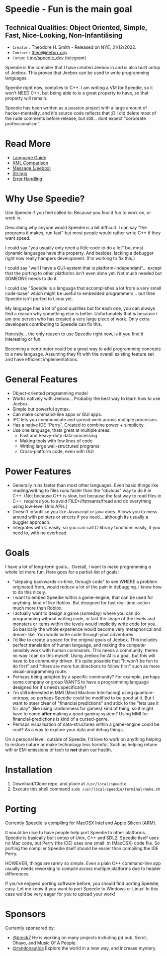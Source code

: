 
# Speedie - Fun is the main goal #
## Technical Qualities: Object Oriented, Simple, Fast, Nice-Looking, Non-Infantilising ##

* `Creator:` Theodore H. Smith - Released on NYE, 31/12/2022.
* `Contact:` [theo@jeebox.org](mailto:theo@jeebox.org)
* `Forum:` [t.me/speedie_dev](http://t.me/speedie_dev) (telegram)

Speedie is the compiler that I have created Jeebox in and is also built ontop of Jeebox. This proves that Jeebox can be used to write programming languages.

Speedie right now, compiles to C++. I am writing a VM for Speedie, so it won't NEED C++, but being able to is a great property to have, so that property will remain.

Speedie has been written as a passion project with a large amount of hacker-mentality, and it's source code reflects that ;D I did delete most of the rude comments before release, but still... dont expect "corporate professionalism".

# Read More #
* [Language Guide](Documentation/LanguageGuide.md)
* [XML Comparison](Documentation/xml.md)
* [Message (Jeebox)](Documentation/Message.md)
* [Strings](Documentation/Strings.md)
* [Error Handling](Documentation/Errors.md)



# Why Use Speedie? #

Use Speedie if you feel called to: Because you find it fun to work on, or work in.

Describing why anyone would Speedie is a bit difficult. I can say "the programs it makes, run fast" but most people would rather write C++ if they want speed.

I could say "you usually only need a little code to do a lot" but most dynamic languages have this property. And besides, lacking a debugger right now really hampers development. (I'm working to fix this.)

I could say "well I have a GUI-system that is platform-independant"... except that the porting to other platforms isn't even done yet. Not much needed but SOMEONE needs to do it.

I could say "Speedie is a language that accomplishes a lot from a very small code-base" which might be useful to embedded programmers... but then Speedie isn't ported to Linux yet.

My language has a lot of good qualities but for each one, you can always find a reason why something else is better. Unfortunately that is because I am one person who has created a very large piece of work. Only extra developers contributing to Speedie can fix this.

Honestly... the only reason to use Speedie right now, is if you find it interesting or fun.

Becoming a contributor could be a great way to add programming concepts to a new language. Assuming they fit with the overall existing feature set and have efficient implementations.


# General Features #
* Object-oriented programming model
* Works natively with Jeebox... Probably the best way to learn how to use Jeebox.
* Simple but powerful syntax.
* Can make command-line apps or GUI apps.
* IPC lets you communicate and spread work across multiple processes.
* Has a native IDE “Perry”. Created to combine power + simplicity.
* Use one language, thats great at multiple areas:
    * Fast and heavy-duty data-processing
    * Making tools with few lines of code
    * Writing large well-structured programs
    * Cross-platform code, even with GUI


# Power Features #
* Generally runs faster than most other languages. Even basic things like reading/writing to files runs faster than the "obvious" way to do it in C++. (Not because C++ is slow, but because the fast way to read files in C++, requires you to avoid FILE*/ifstreams/fread and do everything using low-level Unix APIs.)
* Doesn't infantilise you like Javascript or java does. Allows you to mess around with pointers or structs if you need... although its usually a buggier approach. 
* Integrates with C easily, so you can call C-library functions easily, if you need to, with no overhead.
	

# Goals #
I have a lot of long-term goals... Overall, I want to make programming a whole lot more fun. Here goes for a partial-list of goals!

* "stepping backwards-in-time, through code" to see WHERE a problem originated from, would reduce a lot of the pain in debugging. I know how to do this nicely.
* I want to embed Speedie within a game-engine, that can be used for anything, kind of like Roblox. But designed for fast real-time-action much more than Roblox.
* I actually want to design a game (someday) where you can do programming without writing code, in fact the shape of the levels and monsters or items within the levels would implicitly write code for you. So basically the whole experience would become very metaphorical and dream-like. You would write code through your adventures.
* I'd like to create a space for the original goals of Jeebox. This includes perfect translation of human language, and making the computer sensibly work with human commands. This needs a community, theres no way I can do this myself. Using Jeebox for AI is a goal, but this will have to be community driven. It's quite possible that "It won't be fun to do first" and "there are more fun directions to follow first" such as more visual-programming route.
* Perhaps being adopted by a specific community? For example, perhaps some company or group WANTS to have a programming language designed for it's needs specifically?
* I'm still interested in MMI (Mind Machine Interfacing) using quantum-entropy, so perhaps Speedie could be modified to be good at it. But I want to steer clear of "financial predictions" and stick to the "lets use it for play" (like using randomness for games) kind of thing, so it might have to come **after** making a good gaming system? Using MMI for financial-predictions is kind of a cursed-genre.
* Perhaps visualisation of data-structures within a game-engine could be cool? As a way to explore your data and debug things.

On a personal level, outside of Speedie, I'd love to work on anything helping to restore nature or make technology less harmful. Such as helping retune wifi or EM-emissions of tech to **not** drain our health.



# Installation #

1. Download/Clone repo, and place at `/usr/local/speedie`
2. Execute this shell command `sudo /usr/local/speedie/Terminal/make.sh`



# Porting #

Currently Speedie is compiling for MacOSX Intel and Apple Silicon (ARM).

It would be nice to have people help port Speedie to other platforms. Speedie is basically built ontop of Unix, C++ and SDL2. Speedie itself uses no Mac code, but Perry (the IDE) uses one small .m (MacOSX) code file. So porting the compiler Speedie itself should be easier than compiling the IDE Perry.

HOWEVER, things are rarely so simple. Even a plain C++ command-line app usually needs reworking to compile across multiple platforms due to header differences. 

If you've enjoyed porting software before, you should find porting Speedie, easy. Let me know if you want to port Speedie to Windows or Linux! In this case we'd be very eager for you to upload your work!

# Sponsors #

Currently sponsored by:

* [@breck7](http://pd.pub) He is working on many projects including pd.pub, Scroll, Ohayo, and Music Of A People.
* [@randonautica](https://randonautica.com/) Explore the world in a new way, and increase mystery.


